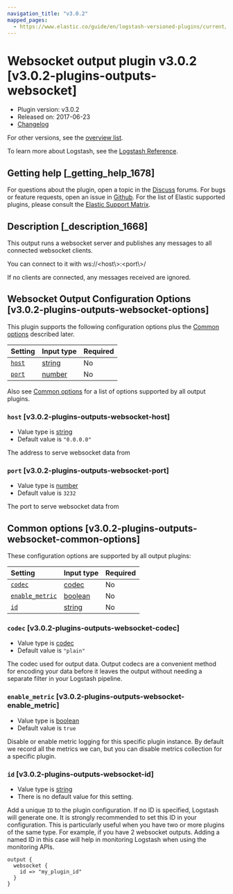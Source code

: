 ```yaml
---
navigation_title: "v3.0.2"
mapped_pages:
  - https://www.elastic.co/guide/en/logstash-versioned-plugins/current/v3.0.2-plugins-outputs-websocket.html
---
```


# Websocket output plugin v3.0.2 [v3.0.2-plugins-outputs-websocket]

* Plugin version: v3.0.2
* Released on: 2017-06-23
* [Changelog](https://github.com/logstash-plugins/logstash-output-websocket/blob/v3.0.2/CHANGELOG.md)

For other versions, see the [overview list](output-websocket-index.md).

To learn more about Logstash, see the [Logstash Reference](https://www.elastic.co/guide/en/logstash/current/index.html).

## Getting help [_getting_help_1678]

For questions about the plugin, open a topic in the [Discuss](http://discuss.elastic.co) forums. For bugs or feature requests, open an issue in [Github](https://github.com/logstash-plugins/logstash-output-websocket). For the list of Elastic supported plugins, please consult the [Elastic Support Matrix](https://www.elastic.co/support/matrix#matrix_logstash_plugins).

## Description [_description_1668]

This output runs a websocket server and publishes any messages to all connected websocket clients.

You can connect to it with ws\://\<host\\>:\<port\\>/

If no clients are connected, any messages received are ignored.

## Websocket Output Configuration Options [v3.0.2-plugins-outputs-websocket-options]

This plugin supports the following configuration options plus the [Common options](v3-0-2-plugins-outputs-websocket.md#v3.0.2-plugins-outputs-websocket-common-options) described later.

| Setting | Input type | Required |
| :- | :- | :- |
| [`host`](v3-0-2-plugins-outputs-websocket.md#v3.0.2-plugins-outputs-websocket-host) | [string](/lsr/value-types.md#string) | No |
| [`port`](v3-0-2-plugins-outputs-websocket.md#v3.0.2-plugins-outputs-websocket-port) | [number](/lsr/value-types.md#number) | No |

Also see [Common options](v3-0-2-plugins-outputs-websocket.md#v3.0.2-plugins-outputs-websocket-common-options) for a list of options supported by all output plugins.

### `host` [v3.0.2-plugins-outputs-websocket-host]

* Value type is [string](/lsr/value-types.md#string)
* Default value is `"0.0.0.0"`

The address to serve websocket data from

### `port` [v3.0.2-plugins-outputs-websocket-port]

* Value type is [number](/lsr/value-types.md#number)
* Default value is `3232`

The port to serve websocket data from

## Common options [v3.0.2-plugins-outputs-websocket-common-options]

These configuration options are supported by all output plugins:

| Setting | Input type | Required |
| :- | :- | :- |
| [`codec`](v3-0-2-plugins-outputs-websocket.md#v3.0.2-plugins-outputs-websocket-codec) | [codec](/lsr/value-types.md#codec) | No |
| [`enable_metric`](v3-0-2-plugins-outputs-websocket.md#v3.0.2-plugins-outputs-websocket-enable_metric) | [boolean](/lsr/value-types.md#boolean) | No |
| [`id`](v3-0-2-plugins-outputs-websocket.md#v3.0.2-plugins-outputs-websocket-id) | [string](/lsr/value-types.md#string) | No |

### `codec` [v3.0.2-plugins-outputs-websocket-codec]

* Value type is [codec](/lsr/value-types.md#codec)
* Default value is `"plain"`

The codec used for output data. Output codecs are a convenient method for encoding your data before it leaves the output without needing a separate filter in your Logstash pipeline.

### `enable_metric` [v3.0.2-plugins-outputs-websocket-enable_metric]

* Value type is [boolean](/lsr/value-types.md#boolean)
* Default value is `true`

Disable or enable metric logging for this specific plugin instance. By default we record all the metrics we can, but you can disable metrics collection for a specific plugin.

### `id` [v3.0.2-plugins-outputs-websocket-id]

* Value type is [string](/lsr/value-types.md#string)
* There is no default value for this setting.

Add a unique `ID` to the plugin configuration. If no ID is specified, Logstash will generate one. It is strongly recommended to set this ID in your configuration. This is particularly useful when you have two or more plugins of the same type. For example, if you have 2 websocket outputs. Adding a named ID in this case will help in monitoring Logstash when using the monitoring APIs.

```
output {
  websocket {
    id => "my_plugin_id"
  }
}
```

